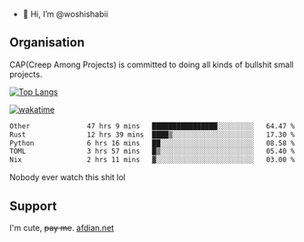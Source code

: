 - 👋 Hi, I’m @woshishabii

## Organisation

CAP(Creep Among Projects) is committed to doing all kinds of bullshit small projects.

[![Top Langs](https://github-readme-stats.vercel.app/api/top-langs/?username=woshishabii&layout=compact)](https://github.com/anuraghazra/github-readme-stats)

[![wakatime](https://wakatime.com/badge/user/34d02784-acc1-4a16-82d7-33fdb53c4ed6.svg)](https://wakatime.com/@34d02784-acc1-4a16-82d7-33fdb53c4ed6)


<!--START_SECTION:waka-->

```txt
Other              47 hrs 9 mins   ████████████████░░░░░░░░░   64.47 %
Rust               12 hrs 39 mins  ████▒░░░░░░░░░░░░░░░░░░░░   17.30 %
Python             6 hrs 16 mins   ██░░░░░░░░░░░░░░░░░░░░░░░   08.58 %
TOML               3 hrs 57 mins   █▒░░░░░░░░░░░░░░░░░░░░░░░   05.40 %
Nix                2 hrs 11 mins   ▓░░░░░░░░░░░░░░░░░░░░░░░░   03.00 %
```

<!--END_SECTION:waka-->

Nobody ever watch this shit lol

## Support
I'm cute, ~~pay me~~.
[afdian.net](https://afdian.com/a/woshishabi)

<!---
woshishabii/woshishabii is a ✨ special ✨ repository because its `README.md` (this file) appears on your GitHub profile.
You can click the Preview link to take a look at your changes.
--->
